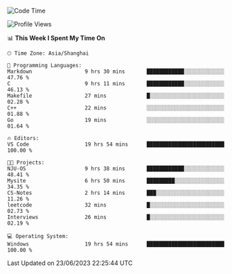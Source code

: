 <!--START_SECTION:waka-->
![Code Time](http://img.shields.io/badge/Code%20Time-1%2C010%20hrs%201%20min-blue)

![Profile Views](http://img.shields.io/badge/Profile%20Views-0-blue)

📊 **This Week I Spent My Time On** 

```text
🕑︎ Time Zone: Asia/Shanghai

💬 Programming Languages: 
Markdown                 9 hrs 30 mins       ████████████░░░░░░░░░░░░░   47.76 % 
C                        9 hrs 11 mins       ████████████░░░░░░░░░░░░░   46.13 % 
Makefile                 27 mins             █░░░░░░░░░░░░░░░░░░░░░░░░   02.28 % 
C++                      22 mins             ░░░░░░░░░░░░░░░░░░░░░░░░░   01.88 % 
Go                       19 mins             ░░░░░░░░░░░░░░░░░░░░░░░░░   01.64 % 

🔥 Editors: 
VS Code                  19 hrs 54 mins      █████████████████████████   100.00 % 

🐱‍💻 Projects: 
NJU-OS                   9 hrs 38 mins       ████████████░░░░░░░░░░░░░   48.41 % 
Mysite                   6 hrs 50 mins       █████████░░░░░░░░░░░░░░░░   34.35 % 
CS-Notes                 2 hrs 14 mins       ███░░░░░░░░░░░░░░░░░░░░░░   11.26 % 
leetcode                 32 mins             █░░░░░░░░░░░░░░░░░░░░░░░░   02.73 % 
Interviews               26 mins             █░░░░░░░░░░░░░░░░░░░░░░░░   02.19 % 

💻 Operating System: 
Windows                  19 hrs 54 mins      █████████████████████████   100.00 % 
```


 Last Updated on 23/06/2023 22:25:44 UTC
<!--END_SECTION:waka-->